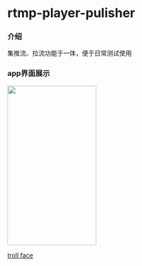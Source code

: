 # rtmp-player-pulisher

### 介绍
集推流、拉流功能于一体，便于日常测试使用

### app界面展示
<img src="https://i.loli.net/2020/03/15/ZvecDP5qYgHwaTi.png" width="200" height="360"/>

<a href='http://troll-face.com/'>troll face</a>
